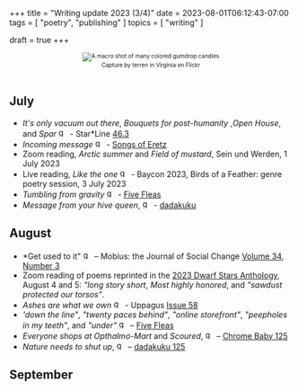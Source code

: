 +++
title = "Writing update 2023 (3/4)"
date = 2023-08-01T06:12:43-07:00
tags = [
    "poetry",
    "publishing"
]
topics = [
    "writing"
]

draft = true
+++
<div align="center" style="font-size:x-small"><img src="https://milkfish08.s3.amazonaws.com/photo/blog/2098283991_e34bb34852_c.jpg" alt="A macro shot of many colored gumdrop candies" title="Gumdrops" /><br />Capture by terren in Virginia on Flickr</div><br clear="all" />

## July

* *It's only vacuum out there*, *Bouquets for post-humanity* ,*Open House*, and *Spar*  <img src="https://milkfish08.s3.amazonaws.com/photo/blog/award_star_gold_1.png" width=16 height=16 title="gold star" /> -  Star*Line [46.3](https://sfpoetry.com/sl/issues/starline46.3..html)
* *Incoming message* <img src="https://milkfish08.s3.amazonaws.com/photo/blog/award_star_gold_1.png" width=16 height=16 title="gold star" /> - [Songs of Eretz](http://www.songsoferetz.com/2023/07/summer-2023-second-point-of-view-issue.html)
* Zoom reading, *Arctic summer* and *Field of mustard*, Sein und Werden, 1 July 2023
* Live reading, *Like the one* <img src="https://milkfish08.s3.amazonaws.com/photo/blog/award_star_gold_1.png" width=16 height=16 title="gold star" /> - Baycon 2023, Birds of a Feather: genre poetry session, 3 July 2023
* *Tumbling from gravity*  <img src="https://milkfish08.s3.amazonaws.com/photo/blog/award_star_gold_1.png" width=16 height=16 title="gold star" /> -  [Five Fleas](https://fivefleas.blogspot.com/2023/07/morning-of-july-16-2023.html)
* *Message from your hive queen*,  <img src="https://milkfish08.s3.amazonaws.com/photo/blog/award_star_gold_1.png" width=16 height=16 title="gold star" /> -  [dadakuku](https://dadakuku.com/2023/07/21/message-from-your-hive-queen/)

## August

* *Get used to it"  <img src="https://milkfish08.s3.amazonaws.com/photo/blog/award_star_gold_1.png" width=16 height=16 title="gold star" /> – Mobius: the Journal of Social Change [Volume 34, Number 3](https://mobiusmagazine.com/poetry/getusedt.html)
* Zoom reading of poems reprinted in the [2023 Dwarf Stars Anthology](https://sfpoetry.com/ds/23dwarfstars.html), August 4 and 5: *"long story short*, *Most highly honored*, and *"sawdust protected our torsos"*.
* *Ashes are what we own* <img src="https://milkfish08.s3.amazonaws.com/photo/blog/award_star_gold_1.png" width=16 height=16 title="gold star" /> -  Uppagus [Issue 58](https://uppagus.com/poems/magahiz-ashes/)
* *'down the line"*, *"twenty paces behind"*, *"online storefront"*, *"peepholes in my teeth"*, and *"under"*  <img src="https://milkfish08.s3.amazonaws.com/photo/blog/award_star_gold_1.png" width=16 height=16 title="gold star" /> – [Five Fleas](https://fivefleas.blogspot.com/2023/08/morning-of-august-9-2023.html)
* *Everyone shops at Opthalmo-Mart* and *Scoured*, <img src="https://milkfish08.s3.amazonaws.com/photo/blog/award_star_gold_1.png" width=16 height=16 title="gold star" /> –  [Chrome Baby 125](https://robindunn.com/bairn125.html)
* *Nature needs to shut up*, <img src="https://milkfish08.s3.amazonaws.com/photo/blog/award_star_gold_1.png" width=16 height=16 title="gold star" /> –  [dadakuku 125](https://dadakuku.com/2023/08/21/nature-needs-to-shut-up/)

## September